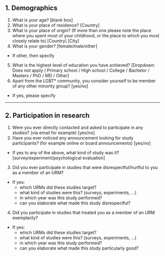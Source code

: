 ## 1. Demographics

1. What is your age? [blank box]
2. What is your place of residence? [Country] 
3. What is your place of origin? (If more than one please note the place where you spent most of your childhood, or the place to which you most closely relate to) [Country] [City]
4. What is your gender? [female/male/other]
* If other, then specify
5. What is the highest level of education you have achieved? [Dropdown: Does not apply / Primary school / High school / College / Bachelor / Masters / PhD / MD / Other]
6. Apart from the LGBT* community, you consider yourself to be member of any other minority group? [yes/no]
  * If yes, please specify

*****
## 2. Participation in research

1. Were you ever directly contacted and asked to participate in any studies? (via email for example) [yes/no]
2. Have you ever noticed any announcement looking for study participants? (for example online or board announcements) [yes/no]
* If yes to any of the above, what kind of study was it? [survey/experiment/psychological evaluation]
3. Did you ever participate in studies that were disrespectful/hurtful to you as a member of an URM?
  * If yes:
    * which URMs did these studies target?
    * what kind of studies were this? (surveys, experiments, …)
    * in which year was this study performed?
    * can you elaborate what made this study disrespectful?
4. Did you participate in studies that treated you as a member of an URM exemplarily?
  * If yes:
    * which URMs did these studies target?
    * what kind of studies were this? (surveys, experiments, …)
    * in which year was this study performed?
    * can you elaborate what made this study particularly good?
    
    


